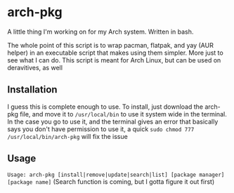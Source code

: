 # arch-pkg
A little thing I'm working on for my Arch system. Written in bash.

The whole point of this script is to wrap pacman, flatpak, and yay (AUR helper) in an executable script that makes using them simpler. More just to see what I can do. This script is meant for Arch Linux, but can be used on deravitives, as well

## Installation
I guess this is complete enough to use. To install, just download the arch-pkg file, and move it to `/usr/local/bin` to use it system wide in the terminal. In the case you go to use it, and the terminal gives an error that basically says you don't have permission to use it, a quick `sudo chmod 777 /usr/local/bin/arch-pkg` will fix the issue

## Usage
```Usage: arch-pkg [install|remove|update|search|list] [package manager] [package name]``` (Search function is coming, but I gotta figure it out first)
